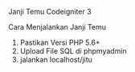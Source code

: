 Janji Temu Codeigniter 3

Cara Menjalankan Janji Temu
1. Pastikan Versi PHP 5.6+
2. Upload File SQL di phpmyadmin
3. jalankan localhost/jitu
